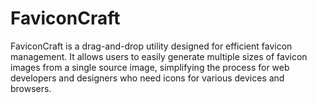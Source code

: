 # FaviconCraft
FaviconCraft is a drag-and-drop utility designed for efficient favicon management. It allows users to easily generate multiple sizes of favicon images from a single source image, simplifying the process for web developers and designers who need icons for various devices and browsers.
